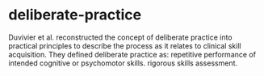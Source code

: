 # deliberate-practice

Duvivier et al. reconstructed the concept of deliberate practice into practical principles to describe the process as it relates to clinical skill acquisition. They defined deliberate practice as: repetitive performance of intended cognitive or psychomotor skills. rigorous skills assessment.
